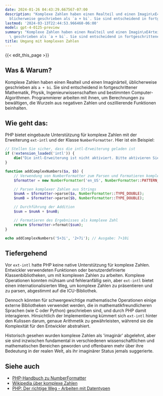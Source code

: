 ```yaml
---
date: 2024-01-26 04:43:29.667567-07:00
description: "Komplexe Zahlen haben einen Realteil und einen Imagin\xE4rteil, \xFC\
  blicherweise geschrieben als `a + bi`. Sie sind entscheidend in fortgeschrittener\u2026"
lastmod: '2024-03-13T22:44:53.966460-06:00'
model: gpt-4-0125-preview
summary: "Komplexe Zahlen haben einen Realteil und einen Imagin\xE4rteil, \xFCblicherweise\
  \ geschrieben als `a + bi`. Sie sind entscheidend in fortgeschrittener\u2026"
title: Umgang mit komplexen Zahlen
---
```


{{< edit_this_page >}}

## Was & Warum?
Komplexe Zahlen haben einen Realteil und einen Imaginärteil, üblicherweise geschrieben als `a + bi`. Sie sind entscheidend in fortgeschrittener Mathematik, Physik, Ingenieurwissenschaften und bestimmten Computer-Algorithmen. Programmierer arbeiten mit ihnen, um Berechnungen zu bewältigen, die Wurzeln aus negativen Zahlen und oszillierende Funktionen beinhalten.

## Wie geht das:
PHP bietet eingebaute Unterstützung für komplexe Zahlen mit der Erweiterung `ext-intl` und der Klasse `NumberFormatter`. Hier ist ein Beispiel:

```php
// Stellen Sie sicher, dass die intl-Erweiterung geladen ist
if (!extension_loaded('intl')) {
    die("Die intl-Erweiterung ist nicht aktiviert. Bitte aktivieren Sie sie, um diesen Code auszuführen.");
}

function addComplexNumbers($a, $b) {
    // Verwendung von NumberFormatter zum Parsen und Formatieren komplexer Zahlen
    $formatter = new NumberFormatter('en_US', NumberFormatter::PATTERN_RULEBASED, 'i = -1;');

    // Parsen komplexer Zahlen aus Strings
    $numA = $formatter->parse($a, NumberFormatter::TYPE_DOUBLE);
    $numB = $formatter->parse($b, NumberFormatter::TYPE_DOUBLE);

    // Durchführung der Addition
    $sum = $numA + $numB;

    // Formatieren des Ergebnisses als komplexe Zahl
    return $formatter->format($sum);
}

echo addComplexNumbers('5+3i', '2+7i'); // Ausgabe: 7+10i
```

## Tiefergehend
Vor `ext-intl` hatte PHP keine native Unterstützung für komplexe Zahlen. Entwickler verwendeten Funktionen oder benutzerdefinierte Klassenbibliotheken, um mit komplexen Zahlen zu arbeiten. Komplexe Operationen konnten mühsam und fehleranfällig sein, aber `ext-intl` bietet einen internationalisierten Weg, um komplexe Zahlen zu präsentieren und zu parsen, abgestimmt auf die ICU-Bibliothek.

Dennoch könnten für schwergewichtige mathematische Operationen einige externe Bibliotheken verwendet werden, die in mathematikfreundlicheren Sprachen (wie C oder Python) geschrieben sind, und durch PHP damit interagieren. Hinsichtlich der Implementierung kümmert sich `ext-intl` hinter den Kulissen darum, genaue Arithmetik zu gewährleisten, während sie die Komplexität für den Entwickler abstrahiert.

Historisch gesehen wurden komplexe Zahlen als 'imaginär' abgelehnt, aber sie sind inzwischen fundamental in verschiedenen wissenschaftlichen und mathematischen Bereichen geworden und offenbaren mehr über ihre Bedeutung in der realen Welt, als ihr imaginärer Status jemals suggerierte.

## Siehe auch
- [PHP-Handbuch zu NumberFormatter](https://www.php.net/manual/en/class.numberformatter.php)
- [Wikipedia über komplexe Zahlen](https://de.wikipedia.org/wiki/Komplexe_Zahl)
- [PHP: Der richtige Weg - Arbeiten mit Datentypen](https://phptherightway.com/#data_types)
